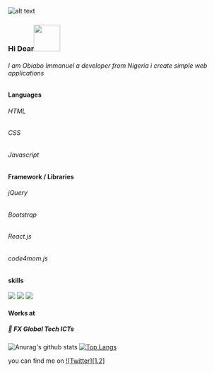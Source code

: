 ![alt text](https://encrypted-tbn0.gstatic.com/images?q=tbn%3AANd9GcRH_g_32bSJO-GsK31jUXXg8P0PefUBobHdbA&usqp=CAU)
### Hi Dear<img src="https://media1.tenor.com/images/b9371273ae94a946e92074d1b9696680/tenor.gif" width="60px">
[1]: https://twitter.com/obiabo_immanuel

###### I am Obiabo Immanuel a developer from Nigeria i create simple web applications 
#### Languages
###### HTML 
###### CSS
###### Javascript 

#### Framework / Libraries
###### jQuery
###### Bootstrap
###### React.js
###### code4mom.js

#### skills

![](https://img.shields.io/badge/🥁-Drummer-informational?style=flat&logo=data:image/svg%2bxml;base64,<BASE64_DATA>)
![](https://img.shields.io/badge/💻-Drummer-informational?style=flat&logo=data:image/svg%2bxml;base64,<BASE64_DATA>)
![](https://img.shields.io/badge/🖨️-Drummer-informational?style=flat&logo=data:image/svg%2bxml;base64,<BASE64_DATA>)

#### Works at 
#####  🔭 FX Global Tech ICTs

![Anurag's github stats](https://github-readme-stats.vercel.app/api?username=yhoungdev&show_icons=true&theme=radical)
[![Top Langs](https://github-readme-stats.vercel.app/api/top-langs/?username=yhoungdev)](https://github.com/anuraghazra/github-readme-stats)


<!--
**yhoungdev/yhoungdev** is a ✨ _special_ ✨ repository because its `README.md` (this file) appears on your GitHub profile.

Here are some ideas to get you started:

- 
- 🌱 I’m currently learning ...
- 👯 I’m looking to collaborate on ...
- 🤔 I’m looking for help with ...
- 💬 Ask me about ...
- 📫 How to reach me: ...
- 😄 Pronouns: ...
- ⚡ Fun fact: ...
-->

you can find me on [![Twitter][1.2]][1]
